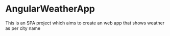 # AngularWeatherApp
This is an SPA project which aims to create an web app that shows weather as per city name
